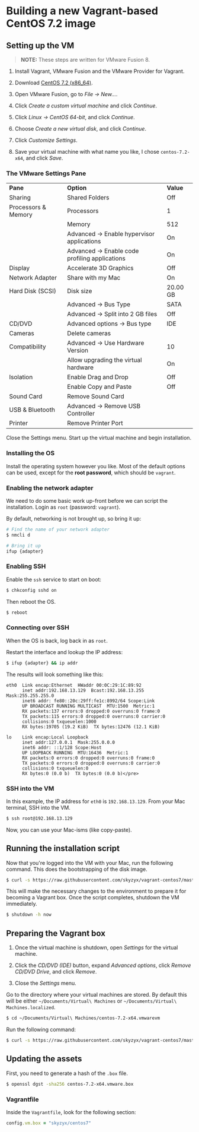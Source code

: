 # Building a new Vagrant-based CentOS 7.2 image

## Setting up the VM

> **NOTE:** These steps are written for VMware Fusion 8.

1. Install Vagrant, VMware Fusion and the VMware Provider for Vagrant.

1. Download [CentOS 7.2 (x86_64)](https://www.centos.org/download/).

1. Open VMware Fusion, go to _File → New…_.

1. Click _Create a custom virtual machine_ and click _Continue_.

1. Click _Linux → CentOS 64-bit_, and click _Continue_.

1. Choose _Create a new virtual disk_, and click _Continue_.

1. Click _Customize Settings_.

1. Save your virtual machine with what name you like, I chose `centos-7.2-x64`, and click _Save_.

### The VMware Settings Pane

<table class="remarkup-table">
<tbody><tr><td><strong>Pane</strong></td><td><strong>Option</strong></td><td><strong>Value</strong></td></tr>
<tr><td>Sharing</td><td>Shared Folders</td><td>Off</td></tr>
<tr><td>Processors &amp; Memory</td><td>Processors</td><td>1</td></tr>
<tr><td></td><td>Memory</td><td>512</td></tr>
<tr><td></td><td>Advanced → Enable hypervisor applications</td><td>On</td></tr>
<tr><td></td><td>Advanced → Enable code profiling applications</td><td>On</td></tr>
<tr><td>Display</td><td>Accelerate 3D Graphics</td><td>Off</td></tr>
<tr><td>Network Adapter</td><td>Share with my Mac</td><td>On</td></tr>
<tr><td>Hard Disk (SCSI)</td><td>Disk size</td><td>20.00 GB</td></tr>
<tr><td></td><td>Advanced → Bus Type</td><td>SATA</td></tr>
<tr><td></td><td>Advanced → Split into 2 GB files</td><td>Off</td></tr>
<tr><td>CD/DVD</td><td>Advanced options → Bus type</td><td>IDE</td></tr>
<tr><td>Cameras</td><td>Delete cameras</td><td></td></tr>
<tr><td>Compatibility</td><td>Advanced → Use Hardware Version</td><td>10</td></tr>
<tr><td></td><td>Allow upgrading the virtual hardware</td><td>On</td></tr>
<tr><td>Isolation</td><td>Enable Drag and Drop</td><td>Off</td></tr>
<tr><td></td><td>Enable Copy and Paste</td><td>Off</td></tr>
<tr><td>Sound Card</td><td>Remove Sound Card</td><td></td></tr>
<tr><td>USB &amp; Bluetooth</td><td>Advanced → Remove USB Controller</td><td></td></tr>
<tr><td>Printer</td><td>Remove Printer Port</td><td></td></tr>
</tbody></table>

Close the Settings menu. Start up the virtual machine and begin installation.

### Installing the OS

Install the operating system however you like. Most of the default options can be used, except for the **root password**, which should be `vagrant`.

### Enabling the network adapter

We need to do some basic work up-front before we can script the installation. Login as `root` (password: `vagrant`).

By default, networking is not brought up, so bring it up:

```bash
# Find the name of your network adapter
$ nmcli d

# Bring it up
ifup {adapter}
```

### Enabling SSH

Enable the `ssh` service to start on boot:

```bash
$ chkconfig sshd on
```

Then reboot the OS.

```bash
$ reboot
```

### Connecting over SSH

When the OS is back, log back in as `root`.

Restart the interface and lookup the IP address:

```bash
$ ifup {adapter} && ip addr
```

The results will look something like this:
```
eth0  Link encap:Ethernet  HWaddr 00:0C:29:1C:89:92
      inet addr:192.168.13.129  Bcast:192.168.13.255  Mask:255.255.255.0
      inet6 addr: fe80::20c:29ff:fe1c:8992/64 Scope:Link
      UP BROADCAST RUNNING MULTICAST  MTU:1500  Metric:1
      RX packets:137 errors:0 dropped:0 overruns:0 frame:0
      TX packets:115 errors:0 dropped:0 overruns:0 carrier:0
      collisions:0 txqueuelen:1000
      RX bytes:19705 (19.2 KiB)  TX bytes:12476 (12.1 KiB)

lo    Link encap:Local Loopback
      inet addr:127.0.0.1  Mask:255.0.0.0
      inet6 addr: ::1/128 Scope:Host
      UP LOOPBACK RUNNING  MTU:16436  Metric:1
      RX packets:0 errors:0 dropped:0 overruns:0 frame:0
      TX packets:0 errors:0 dropped:0 overruns:0 carrier:0
      collisions:0 txqueuelen:0
      RX bytes:0 (0.0 b)  TX bytes:0 (0.0 b)</pre>
```

### SSH into the VM

In this example, the IP address for `eth0` is `192.168.13.129`. From your Mac terminal, SSH into the VM.

```bash
$ ssh root@192.168.13.129
```

Now, you can use your Mac-isms (like copy-paste).

## Running the installation script

Now that you're logged into the VM with your Mac, run the following command. This does the bootstrapping of the disk image.

```bash
$ curl -s https://raw.githubusercontent.com/skyzyx/vagrant-centos7/master/src/setup-install.sh | bash
```

This will make the necessary changes to the environment to prepare it for becoming a Vagrant box. Once the script completes, shutdown the VM immediately.

```bash
$ shutdown -h now
```

## Preparing the Vagrant box

1. Once the virtual machine is shutdown, open _Settings_ for the virtual machine.

1. Click the _CD/DVD (IDE)_ button, expand _Advanced options_, click _Remove CD/DVD Drive_, and click _Remove_.

1. Close the _Settings_ menu.

Go to the directory where your virtual machines are stored. By default this will be either `~/Documents/Virtual\ Machines` or `~/Documents/Virtual\ Machines.localized`.

```bash
$ cd ~/Documents/Virtual\ Machines/centos-7.2-x64.vmwarevm
```

Run the following command:

```bash
$ curl -s https://raw.githubusercontent.com/skyzyx/vagrant-centos7/master/src/build-box-fusion.sh | bash
```

## Updating the assets

First, you need to generate a hash of the `.box` file.

```bash
$ openssl dgst -sha256 centos-7.2-x64.vmware.box
```

### Vagrantfile

Inside the `Vagrantfile`, look for the following section:

```ruby
config.vm.box = "skyzyx/centos7"
```
